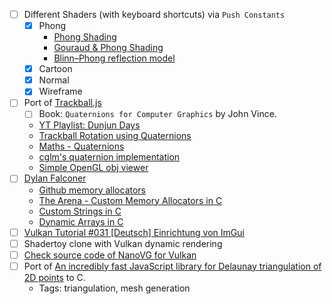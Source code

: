 - [ ] Different Shaders (with keyboard shortcuts) via `Push Constants`
  - [x] Phong
    - [Phong Shading](https://www.cs.toronto.edu/~jacobson/phong-demo/)
    - [Gouraud & Phong Shading](https://github.com/ruange/Gouraud-Shading-and-Phong-Shading)
    - [Blinn–Phong reflection model](https://en.wikipedia.org/wiki/Blinn%E2%80%93Phong_reflection_model)
  - [x] Cartoon
  - [x] Normal
  - [x] Wireframe
- [ ] Port of [Trackball.js](https://github.com/rawify/Trackball.js)
  - [ ] Book: `Quaternions for Computer Graphics` by John Vince.
  - [YT Playlist: Dunjun Days](https://www.youtube.com/playlist?list=PLaQBLbMIApyKsxeAlIPp-Nk1kh36mMmo_)
  - [Trackball Rotation using Quaternions](https://www.xarg.org/2021/07/trackball-rotation-using-quaternions/)
  - [Maths - Quaternions](http://www.euclideanspace.com/maths/algebra/realNormedAlgebra/quaternions/index.htm)
  - [cglm's quaternion implementation](https://github.com/recp/cglm)
  - [Simple OpenGL obj viewer](https://github.com/syoyo/tinyobjloader-c/tree/master/examples/viewer)
- [ ] [Dylan Falconer](https://substack.com/@falconerd)
  - [Github memory allocators](https://github.com/Falconerd/memory_allocators)
  - [The Arena - Custom Memory Allocators in C](https://bytesbeneath.com/p/the-arena-custom-memory-allocators?utm_source=profile&utm_medium=reader2)
  - [Custom Strings in C](https://bytesbeneath.com/p/custom-strings-in-c?utm_source=profile&utm_medium=reader2)
  - [Dynamic Arrays in C](https://bytesbeneath.com/p/dynamic-arrays-in-c?utm_source=profile&utm_medium=reader2)
- [ ] [Vulkan Tutorial #031 [Deutsch] Einrichtung von ImGui](https://www.youtube.com/watch?v=PmVAwbboAfI&list=PLStQc0GqppuXgs6do23v_HKRrR32gJMm3&index=32&pp=iAQB)
- [ ] Shadertoy clone with Vulkan dynamic rendering
- [ ] [Check source code of NanoVG for Vulkan](https://github.com/danilw/nanovg_vulkan)
- [ ] Port of [An incredibly fast JavaScript library for Delaunay triangulation of 2D points](https://github.com/mapbox/delaunator) to C.
  - Tags: triangulation, mesh generation
